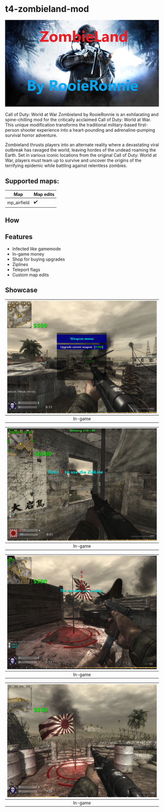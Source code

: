# t4-zombieland-mod

<p align="center">
    <img src="assets/github/banner.png?raw=true" />
</p>

Call of Duty: World at War Zombieland by RooieRonnie is an exhilarating and spine-chilling mod for the critically acclaimed Call of Duty: World at War. This unique modification transforms the traditional military-based first-person shooter experience into a heart-pounding and adrenaline-pumping survival horror adventure.

Zombieland thrusts players into an alternate reality where a devastating viral outbreak has ravaged the world, leaving hordes of the undead roaming the Earth. Set in various iconic locations from the original Call of Duty: World at War, players must team up to survive and uncover the origins of the terrifying epidemic while battling against relentless zombies.

## Supported maps:

| Map         | Map edits |
| ----------- | --------- |
| mp_airfield | ✔️        |

## How

## Features

- Infected like gamemode
- In-game money
- Shop for buying upgrades
- Ziplines
- Teleport flags
- Custom map edits

## Showcase

| <img src="assets/github/zombie_land_1.png?raw=true" /> |
| :----------------------------------------------------: |
|                        In-game                         |

| <img src="assets/github/zombie_land_2.png?raw=true" /> |
| :----------------------------------------------------: |
|                        In-game                         |

| <img src="assets/github/zombie_land_3.png?raw=true" /> |
| :----------------------------------------------------: |
|                        In-game                         |

| <img src="assets/github/zombie_land_4.png?raw=true" /> |
| :----------------------------------------------------: |
|                        In-game                         |
